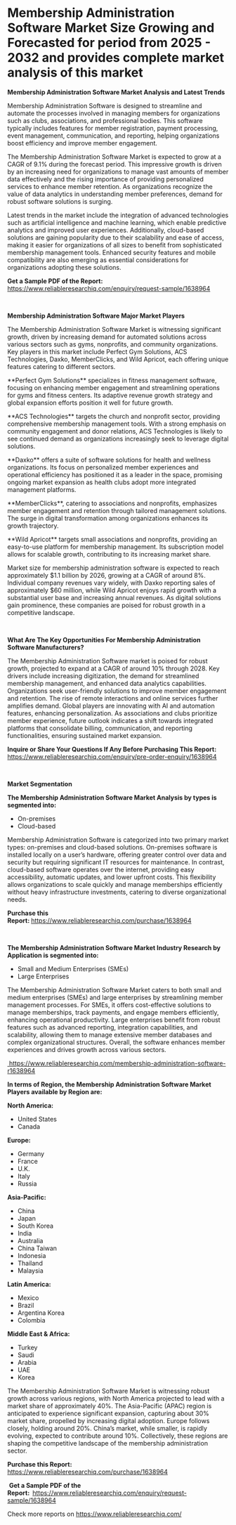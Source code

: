 <p><h1>Membership Administration Software Market Size Growing and Forecasted for period from 2025 - 2032 and provides complete market analysis of this market</h1></p><p><strong>Membership Administration Software Market Analysis and Latest Trends</strong></p>
<p><p>Membership Administration Software is designed to streamline and automate the processes involved in managing members for organizations such as clubs, associations, and professional bodies. This software typically includes features for member registration, payment processing, event management, communication, and reporting, helping organizations boost efficiency and improve member engagement.</p><p>The Membership Administration Software Market is expected to grow at a CAGR of 9.1% during the forecast period. This impressive growth is driven by an increasing need for organizations to manage vast amounts of member data effectively and the rising importance of providing personalized services to enhance member retention. As organizations recognize the value of data analytics in understanding member preferences, demand for robust software solutions is surging.</p><p>Latest trends in the market include the integration of advanced technologies such as artificial intelligence and machine learning, which enable predictive analytics and improved user experiences. Additionally, cloud-based solutions are gaining popularity due to their scalability and ease of access, making it easier for organizations of all sizes to benefit from sophisticated membership management tools. Enhanced security features and mobile compatibility are also emerging as essential considerations for organizations adopting these solutions.</p></p>
<p><strong>Get a Sample PDF of the Report:&nbsp;</strong> <a href="https://www.reliableresearchiq.com/enquiry/request-sample/1638964?utm_campaign=2269&utm_medium=2&utm_source=Github&utm_content=ia&utm_term=09032025&utm_id=membership-administration-software">https://www.reliableresearchiq.com/enquiry/request-sample/1638964</a></p>
<p>&nbsp;</p>
<p><strong>Membership Administration Software Major Market Players</strong></p>
<p><p>The Membership Administration Software Market is witnessing significant growth, driven by increasing demand for automated solutions across various sectors such as gyms, nonprofits, and community organizations. Key players in this market include Perfect Gym Solutions, ACS Technologies, Daxko, MemberClicks, and Wild Apricot, each offering unique features catering to different sectors.</p><p>**Perfect Gym Solutions** specializes in fitness management software, focusing on enhancing member engagement and streamlining operations for gyms and fitness centers. Its adaptive revenue growth strategy and global expansion efforts position it well for future growth.</p><p>**ACS Technologies** targets the church and nonprofit sector, providing comprehensive membership management tools. With a strong emphasis on community engagement and donor relations, ACS Technologies is likely to see continued demand as organizations increasingly seek to leverage digital solutions.</p><p>**Daxko** offers a suite of software solutions for health and wellness organizations. Its focus on personalized member experiences and operational efficiency has positioned it as a leader in the space, promising ongoing market expansion as health clubs adopt more integrated management platforms.</p><p>**MemberClicks**, catering to associations and nonprofits, emphasizes member engagement and retention through tailored management solutions. The surge in digital transformation among organizations enhances its growth trajectory.</p><p>**Wild Apricot** targets small associations and nonprofits, providing an easy-to-use platform for membership management. Its subscription model allows for scalable growth, contributing to its increasing market share.</p><p>Market size for membership administration software is expected to reach approximately $1.1 billion by 2026, growing at a CAGR of around 8%. Individual company revenues vary widely, with Daxko reporting sales of approximately $60 million, while Wild Apricot enjoys rapid growth with a substantial user base and increasing annual revenues. As digital solutions gain prominence, these companies are poised for robust growth in a competitive landscape.</p></p>
<p>&nbsp;</p>
<p><strong>What Are The Key Opportunities For Membership Administration Software Manufacturers?</strong></p>
<p><p>The Membership Administration Software market is poised for robust growth, projected to expand at a CAGR of around 10% through 2028. Key drivers include increasing digitization, the demand for streamlined membership management, and enhanced data analytics capabilities. Organizations seek user-friendly solutions to improve member engagement and retention. The rise of remote interactions and online services further amplifies demand. Global players are innovating with AI and automation features, enhancing personalization. As associations and clubs prioritize member experience, future outlook indicates a shift towards integrated platforms that consolidate billing, communication, and reporting functionalities, ensuring sustained market expansion.</p></p>
<p><strong>Inquire or Share Your Questions If Any Before Purchasing This Report:</strong> <a href="https://www.reliableresearchiq.com/enquiry/pre-order-enquiry/1638964?utm_campaign=2269&utm_medium=2&utm_source=Github&utm_content=ia&utm_term=09032025&utm_id=membership-administration-software">https://www.reliableresearchiq.com/enquiry/pre-order-enquiry/1638964</a></p>
<p>&nbsp;</p>
<p><strong>Market Segmentation</strong></p>
<p><strong>The Membership Administration Software Market Analysis by types is segmented into:</strong></p>
<p><ul><li>On-premises</li><li>Cloud-based</li></ul></p>
<p><p>Membership Administration Software is categorized into two primary market types: on-premises and cloud-based solutions. On-premises software is installed locally on a user’s hardware, offering greater control over data and security but requiring significant IT resources for maintenance. In contrast, cloud-based software operates over the internet, providing easy accessibility, automatic updates, and lower upfront costs. This flexibility allows organizations to scale quickly and manage memberships efficiently without heavy infrastructure investments, catering to diverse organizational needs.</p></p>
<p><strong>Purchase this Report:&nbsp;</strong><a href="https://www.reliableresearchiq.com/purchase/1638964?utm_campaign=2269&utm_medium=2&utm_source=Github&utm_content=ia&utm_term=09032025&utm_id=membership-administration-software">https://www.reliableresearchiq.com/purchase/1638964</a></p>
<p>&nbsp;</p>
<p><strong>The Membership Administration Software Market Industry Research by Application is segmented into:</strong></p>
<p><ul><li>Small and Medium Enterprises (SMEs)</li><li>Large Enterprises</li></ul></p>
<p><p>The Membership Administration Software Market caters to both small and medium enterprises (SMEs) and large enterprises by streamlining member management processes. For SMEs, it offers cost-effective solutions to manage memberships, track payments, and engage members efficiently, enhancing operational productivity. Large enterprises benefit from robust features such as advanced reporting, integration capabilities, and scalability, allowing them to manage extensive member databases and complex organizational structures. Overall, the software enhances member experiences and drives growth across various sectors.</p></p>
<p><a href="https://www.reliableresearchiq.com/membership-administration-software-r1638964?utm_campaign=2269&utm_medium=2&utm_source=Github&utm_content=ia&utm_term=09032025&utm_id=membership-administration-software">&nbsp;https://www.reliableresearchiq.com/membership-administration-software-r1638964</a></p>
<p><strong>In terms of Region, the Membership Administration Software Market Players available by Region are:</strong></p>
<p>
    <p> <strong> North America: </strong>
        <ul>
            <li>United States</li>
            <li>Canada</li>
        </ul>
        </p> 
    <p> <strong> Europe: </strong>
        <ul>
            <li>Germany</li>
            <li>France</li>
            <li>U.K.</li>
            <li>Italy</li>
            <li>Russia</li>
        </ul>
        </p> 
    <p> <strong> Asia-Pacific: </strong>
        <ul>
            <li>China</li>
            <li>Japan</li>
            <li>South Korea</li>
            <li>India</li>
            <li>Australia</li>
            <li>China Taiwan</li>
            <li>Indonesia</li>
            <li>Thailand</li>
            <li>Malaysia</li>
        </ul>
        </p> 
    <p> <strong> Latin America: </strong>
        <ul>
            <li>Mexico</li>
            <li>Brazil</li>
            <li>Argentina Korea</li>
            <li>Colombia</li>
        </ul>
        </p> 
    <p> <strong> Middle East & Africa: </strong>
        <ul>
            <li>Turkey</li>
            <li>Saudi</li>
            <li>Arabia</li>
            <li>UAE</li>
            <li>Korea</li>
        </ul>
    </p>
    </p>
<p><p>The Membership Administration Software Market is witnessing robust growth across various regions, with North America projected to lead with a market share of approximately 40%. The Asia-Pacific (APAC) region is anticipated to experience significant expansion, capturing about 30% market share, propelled by increasing digital adoption. Europe follows closely, holding around 20%. China’s market, while smaller, is rapidly evolving, expected to contribute around 10%. Collectively, these regions are shaping the competitive landscape of the membership administration sector.</p></p>
<p><strong>Purchase this Report: </strong><a href="https://www.reliableresearchiq.com/purchase/1638964?utm_campaign=2269&utm_medium=2&utm_source=Github&utm_content=ia&utm_term=09032025&utm_id=membership-administration-software">https://www.reliableresearchiq.com/purchase/1638964</a></p>
<p>&nbsp;<strong>Get a Sample PDF of the Report:&nbsp;&nbsp;</strong><a href="https://www.reliableresearchiq.com/enquiry/request-sample/1638964?utm_campaign=2269&utm_medium=2&utm_source=Github&utm_content=ia&utm_term=09032025&utm_id=membership-administration-software">https://www.reliableresearchiq.com/enquiry/request-sample/1638964</a></p>
<p><strong></strong></p>
<p>Check more reports on <a href="https://www.reliableresearchiq.com/?utm_campaign=2269&utm_medium=2&utm_source=Github&utm_content=ia&utm_term=09032025&utm_id=membership-administration-software">https://www.reliableresearchiq.com/</a></p>